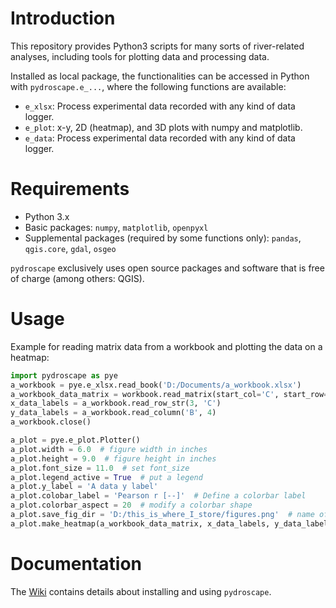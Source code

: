 # Introduction
This repository provides Python3 scripts for many sorts of river-related analyses, including tools for plotting data and processing data.

Installed as local package, the functionalities can be accessed in Python with `pydroscape.e_...`, where the following functions are available:

* `e_xlsx`: Process experimental data recorded with any kind of data logger.
* `e_plot`: x-y, 2D (heatmap), and 3D plots with numpy and matplotlib.
* `e_data`: Process experimental data recorded with any kind of data logger.


# Requirements
 * Python 3.x 
 * Basic packages: `numpy`, `matplotlib`, `openpyxl`
 * Supplemental packages (required by some functions only): `pandas`, `qgis.core`, `gdal`, `osgeo`
 
`pydroscape` exclusively uses open source packages and software that is free of charge (among others: QGIS).

# Usage

Example for reading matrix data from a workbook and plotting the data on a heatmap:
```python
import pydroscape as pye
a_workbook = pye.e_xlsx.read_book('D:/Documents/a_workbook.xlsx')
a_workbook_data_matrix = workbook.read_matrix(start_col='C', start_row=4)  # reads all coherent data from a workbook
x_data_labels = a_workbook.read_row_str(3, 'C')
y_data_labels = a_workbook.read_column('B', 4)
a_workbook.close()

a_plot = pye.e_plot.Plotter()
a_plot.width = 6.0  # figure width in inches
a_plot.height = 9.0  # figure height in inches
a_plot.font_size = 11.0  # set font_size
a_plot.legend_active = True  # put a legend
a_plot.y_label = 'A data y label'
a_plot.colobar_label = 'Pearson r [--]'  # Define a colorbar label
a_plot.colorbar_aspect = 20  # modify a colorbar shape
a_plot.save_fig_dir = 'D:/this_is_where_I_store/figures.png'  # name of the heatmap
a_plot.make_heatmap(a_workbook_data_matrix, x_data_labels, y_data_labels)  # creates and saves the heatmap

```

# Documentation
The [Wiki][1] contains details about installing and using `pydroscape`.

[1]: https://github.com/sschwindt/pydroscape/wiki/home 
